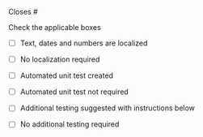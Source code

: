 Closes #

Check the applicable boxes
- [ ] Text, dates and numbers are localized
- [ ] No localization required
- [ ] Automated unit test created
- [ ] Automated unit test not required
- [ ] Additional testing suggested with instructions below
- [ ] No additional testing required

